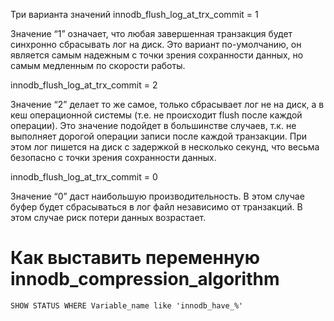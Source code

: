 Три варианта значений
innodb_flush_log_at_trx_commit = 1

Значение “1” означает, что любая завершенная транзакция будет синхронно сбрасывать лог на диск. Это вариант по-умолчанию, он является самым надежным с
точки зрения сохранности данных, но самым медленным по скорости работы.

innodb_flush_log_at_trx_commit = 2

Значение “2” делает то же самое, только сбрасывает лог не на диск, а в кеш операционной системы (т.е. не происходит flush после каждой операции). Это
значение подойдет в большинстве случаев, т.к. не выполняет дорогой операции записи после каждой транзакции. При этом лог пишется на диск с задержкой в
несколько секунд, что весьма безопасно с точки зрения сохранности данных.

innodb_flush_log_at_trx_commit = 0

Значение “0” даст наибольшую производительность. В этом случае буфер будет сбрасываться в лог файл независимо от транзакций. В этом случае риск потери
данных возрастает.

# Как выставить переменную innodb_compression_algorithm

```mariadb
SHOW STATUS WHERE Variable_name like 'innodb_have_%'

```